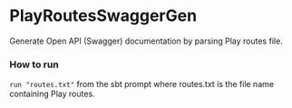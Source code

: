 # PlayRoutesSwaggerGen

Generate Open API (Swagger) documentation by parsing Play routes file.

### How to run

`run "routes.txt"` from the sbt prompt where routes.txt is the file name containing Play routes.
